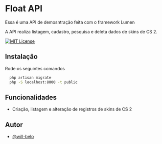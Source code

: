 
# Float API

Essa é uma API de demosntração feita com o framework Lumen

A API realiza listagem, cadastro, pesquisa e deleta dados de skins de CS 2.






[![MIT License](https://img.shields.io/badge/License-MIT-green.svg)](https://choosealicense.com/licenses/mit/)


## Instalação

Rode os seguintes comandos

```bash
  php artisan migrate
  php -S localhost:8000 -t public
```
    
## Funcionalidades

- Criação, listagem e alteração de registros de skins de CS 2


## Autor

- [@will-belo](https://github.com/will-belo)

